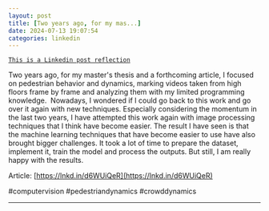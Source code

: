 ```yaml
---
layout: post
title: [Two years ago, for my mas...]
date: 2024-07-13 19:07:54
categories: linkedin
---
```


[`This is a Linkedin post reflection`](https://www.linkedin.com/feed/update/urn:li:activity:7217967999973019650)

Two years ago, for my master's thesis and a forthcoming article, I focused on pedestrian behavior and dynamics, marking videos taken from high floors frame by frame and analyzing them with my limited programming knowledge. 
Nowadays, I wondered if I could go back to this work and go over it again with new techniques. Especially considering the momentum in the last two years, I have attempted this work again with image processing techniques that I think have become easier. The result I have seen is that the machine learning techniques that have become easier to use have also brought bigger challenges. It took a lot of time to prepare the dataset, implement it, train the model and process the outputs. But still, I am really happy with the results.

Article: [https://lnkd.in/d6WUiQeR](https://lnkd.in/d6WUiQeR)

#computervision #pedestriandynamics #crowddynamics

<hr>
<div class="row mt-3">


</div>
